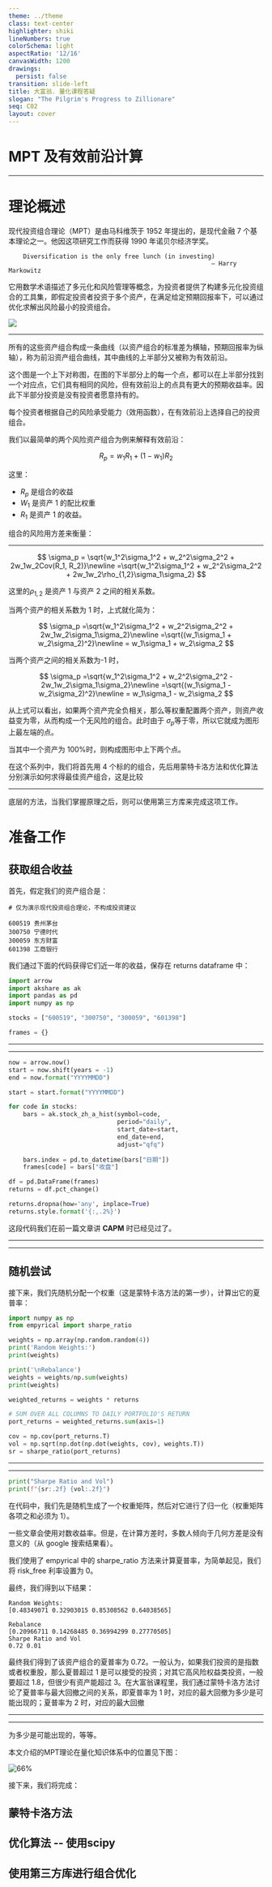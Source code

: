 ```yaml
---
theme: ../theme
class: text-center
highlighter: shiki
lineNumbers: true
colorSchema: light
aspectRatio: '12/16'
canvasWidth: 1200
drawings:
  persist: false
transition: slide-left
title: 大富翁. 量化课程答疑
slogan: "The Pilgrim's Progress to Zillionare"
seq: C02
layout: cover
---
```




# MPT 及有效前沿计算

---

# 理论概述

现代投资组合理论（MPT）是由马科维茨于 1952 年提出的，是现代金融 7 个基本理论之一。他因这项研究工作而获得 1990 年诺贝尔经济学奖。

```
    Diversification is the only free lunch (in investing)
                                                        — Harry Markowitz
```

它用数学术语描述了多元化和风险管理等概念，为投资者提供了构建多元化投资组合的工具集，即假定投资者投资于多个资产，在满足给定预期回报率下，可以通过优化求解出风险最小的投资组合。

![](https://images.jieyu.ai/images/2023/10/portfolio-optimisation.png)

---
所有的这些资产组合构成一条曲线（以资产组合的标准差为横轴，预期回报率为纵轴），称为前沿资产组合曲线，其中曲线的上半部分又被称为有效前沿。

这个图是一个上下对称图，在图的下半部分上的每一个点，都可以在上半部分找到一个对应点，它们具有相同的风险，但有效前沿上的点具有更大的预期收益率。因此下半部分投资是没有投资者愿意持有的。

每个投资者根据自己的风险承受能力（效用函数），在有效前沿上选择自己的投资组合。

我们以最简单的两个风险资产组合为例来解释有效前沿：

$$
R_p = w_1R_1 + (1-w_1)R_2
$$

这里：

* $R_p$ 是组合的收益
* $W_1$ 是资产 1 的配比权重
* $R_1$ 是资产 1 的收益。

组合的风险用方差来衡量：

---

$$
\sigma_p = \sqrt{w_1^2\sigma_1^2 + w_2^2\sigma_2^2 + 2w_1w_2Cov(R_1, R_2)}\newline 
        =\sqrt{w_1^2\sigma_1^2 + w_2^2\sigma_2^2 + 2w_1w_2\rho_{1,2}\sigma_1\sigma_2}
$$

这里的$\rho_{1,2}$ 是资产 1 与资产 2 之间的相关系数。

当两个资产的相关系数为 1 时，上式就化简为：

$$
\sigma_p =\sqrt{w_1^2\sigma_1^2 + w_2^2\sigma_2^2 + 2w_1w_2\sigma_1\sigma_2}\newline
        =\sqrt{(w_1\sigma_1 + w_2\sigma_2)^2}\newline 
        = w_1\sigma_1 + w_2\sigma_2
$$

当两个资产之间的相关系数为-1 时，

$$
\sigma_p =\sqrt{w_1^2\sigma_1^2 + w_2^2\sigma_2^2 - 2w_1w_2\sigma_1\sigma_2}\newline
        =\sqrt{(w_1\sigma_1 - w_2\sigma_2)^2}\newline 
        = w_1\sigma_1 - w_2\sigma_2
$$

从上式可以看出，如果两个资产完全负相关，那么等权重配置两个资产，则资产收益变为零，从而构成一个无风险的组合。此时由于 $\sigma_p$等于零，所以它就成为图形上最左端的点。

当其中一个资产为 100%时，则构成图形中上下两个点。

在这个系列中，我们将首先用 4 个标的的组合，先后用蒙特卡洛方法和优化算法分别演示如何求得最佳资产组合，这是比较

---

底层的方法，当我们掌握原理之后，则可以使用第三方库来完成这项工作。

# 准备工作

## 获取组合收益

首先，假定我们的资产组合是：

```
# 仅为演示现代投资组合理论，不构成投资建议

600519 贵州茅台
300750 宁德时代
300059 东方财富
601398 工商银行
```

我们通过下面的代码获得它们近一年的收益，保存在 returns dataframe 中：

```python
import arrow
import akshare as ak
import pandas as pd
import numpy as np

stocks = ["600519", "300750", "300059", "601398"]

frames = {}

```
---
---

```python
now = arrow.now()
start = now.shift(years = -1)
end = now.format("YYYYMMDD")

start = start.format("YYYYMMDD")

for code in stocks:
    bars = ak.stock_zh_a_hist(symbol=code, 
                              period="daily", 
                              start_date=start, 
                              end_date=end, 
                              adjust="qfq")
    
    bars.index = pd.to_datetime(bars["日期"])
    frames[code] = bars["收盘"]

df = pd.DataFrame(frames)
returns = df.pct_change()

returns.dropna(how='any', inplace=True)
returns.style.format('{:,.2%}')
```

这段代码我们在前一篇文章讲 **CAPM** 时已经见过了。

---
---
## 随机尝试

接下来，我们先随机分配一个权重（这是蒙特卡洛方法的第一步），计算出它的夏普率：

```python
import numpy as np
from empyrical import sharpe_ratio

weights = np.array(np.random.random(4))
print('Random Weights:')
print(weights)

print('\nRebalance')
weights = weights/np.sum(weights)
print(weights)

weighted_returns = weights * returns

# SUM OVER ALL COLUMNS TO DAILY PORTFOLIO'S RETURN
port_returns = weighted_returns.sum(axis=1)

cov = np.cov(port_returns.T)
vol = np.sqrt(np.dot(np.dot(weights, cov), weights.T))
sr = sharpe_ratio(port_returns)
```

---
---
```python
print("Sharpe Ratio and Vol")
print(f"{sr:.2f} {vol:.2f}")
```

在代码中，我们先是随机生成了一个权重矩阵，然后对它进行了归一化（权重矩阵各项之和必须为 1）。

一些文章会使用对数收益率。但是，在计算方差时，多数人倾向于几何方差是没有意义的（从 google 搜索结果看）。

我们使用了 empyrical 中的 sharpe_ratio 方法来计算夏普率，为简单起见，我们将 risk_free 利率设置为 0。

最终，我们得到以下结果：

```
Random Weights:
[0.48349071 0.32903015 0.85308562 0.64038565]

Rebalance
[0.20966711 0.14268485 0.36994299 0.27770505]
Sharpe Ratio and Vol
0.72 0.01
```

最终我们得到了该资产组合的夏普率为 0.72。一般认为，如果我们投资的是指数或者权重股，那么夏普超过 1 是可以接受的投资；对其它高风险权益类投资，一般要超过 1.8，但很少有资产能超过 3。在大富翁课程里，我们通过蒙特卡洛方法讨论了夏普率与最大回撤之间的关系，即夏普率为 1 时，对应的最大回撤为多少是可能出现的；夏普率为 2 时，对应的最大回撤

---
---

为多少是可能出现的，等等。

本文介绍的MPT理论在量化知识体系中的位置见下图：

![66%](https://images.jieyu.ai/images/2023/10/ppz-c03-mpt-in-the-picture.png)

接下来，我们将完成：

## 蒙特卡洛方法
## 优化算法 -- 使用scipy
## 使用第三方库进行组合优化

<!--
现代投资组合理论（MPT）是由马科维茨于 1952 年提出的，是现代金融 7 个基本理论之一。他因这项研究工作而获得 1990 年诺贝尔经济学奖。

进行资产组合优化有两种方法，即蒙特卡洛方法和凸优化法。这一篇介绍蒙特卡洛方法。

蒙特卡洛方法简单易理解，但性能不够，这一篇还给出了性能优化的方法，较示优化前提升10倍。
-->
